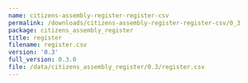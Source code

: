 ```yaml
---
name: citizens-assembly-register-register-csv
permalink: /downloads/citizens-assembly-register-register-csv/0_3
package: citizens_assembly_register
title: register
filename: register.csv
version: '0.3'
full_version: 0.3.0
file: /data/citizens_assembly_register/0.3/register.csv
---
```

